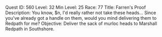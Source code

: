 Quest ID: 560
Level: 32
Min Level: 25
Race: 77
Title: Farren's Proof
Description: You know, $n, I'd really rather not take these heads... Since you've already got a handle on them, would you mind delivering them to Redpath for me?
Objective: Deliver the sack of murloc heads to Marshall Redpath in Southshore.
